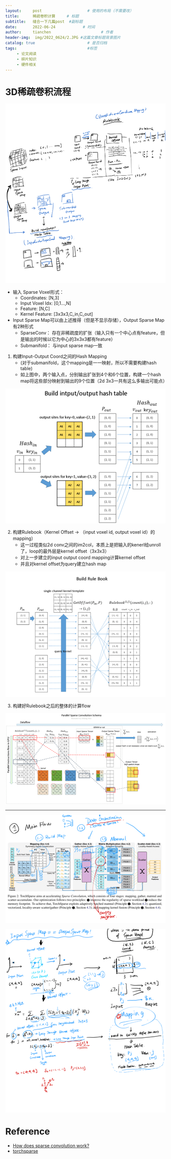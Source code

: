 ```yaml
---
layout:     post                    # 使用的布局（不需要改）
title:      稀疏卷积计算     # 标题 
subtitle:   缝合一下几篇post  #副标题
date:       2022-06-24            # 时间
author:     tianchen                      # 作者
header-img:  img/2022_0624/2.JPG #这篇文章标题背景图片  
catalog: true                       # 是否归档
tags:                               #标签
     - 论文阅读
     - 碎片知识
     - 硬件相关
---
```


# 3D稀疏卷积流程

![](https://github.com/A-suozhang/MyPicBed/raw/master/img/IMG_5359.jpg)

- 输入 Sparse Voxel形式：
    - Coordinates: [N,3]
    - Input Voxel Idx: [0,1...,N]
    - Feature: [N,C]
    - Kernel Feature: [3x3x3,C_in,C_out]
- Input Sparse Map可以由上述推得（但是不显示存储），Output Sparse Map有2种形式
    - SparseConv： 存在非稀疏度的扩张（输入只有一个中心点有feature，但是输出的时候以它为中心的3x3x3都有feature）
    - Submanifold： 与input sparse map一致

1. 构建Input-Output Coord之间的Hash Mapping
    - (对于submanifold，这个mapping是一一映射，所以不需要构建hash table)
    - 如上图中，两个输入点，分别输出扩张到4个和6个位置，构建一个hash map将这些部分映射到输出的9个位置（2d 3x3一共有这么多输出可能点）

![](https://github.com/A-suozhang/MyPicBed/raw/master/img/20220624141326.png)

2. 构建Rulebook（Kernel Offset -> （input voxel id, output voxel id）的mapping）
    - 这一过程类似2d conv之间的im2col，本质上是把输入的kenerl给unroll了，loop的最外层是kernel offset（3x3x3）
    - 对上一步建立的input output coord mapping计算kernel offset
    - 并且对kernel offset为query建立hash map

![](https://github.com/A-suozhang/MyPicBed/raw/master/img/20220624142839.png)

3. 构建好Rulebook之后的整体的计算flow   

![](https://github.com/A-suozhang/MyPicBed/raw/master/img/20220624142858.png)


---

![](https://github.com/A-suozhang/MyPicBed/raw/master/img/20220624143319.png)

![](https://github.com/A-suozhang/MyPicBed/raw/master/img/20220624143301.png)



# Reference

- [How does sparse convolution work?](https://towardsdatascience.com/how-does-sparse-convolution-work-3257a0a8fd1)
- [torchsparse](https://torchsparse.mit.edu/)